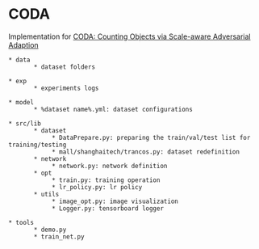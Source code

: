 # CODA
Implementation for [CODA: Counting Objects via Scale-aware Adversarial Adaption](https://arxiv.org/pdf/1903.10442.pdf) 


```
* data
       * dataset folders
       
* exp
       * experiments logs
       
* model
       * %dataset name%.yml: dataset configurations
       
* src/lib
       * dataset
            * DataPrepare.py: preparing the train/val/test list for training/testing
            * mall/shanghaitech/trancos.py: dataset redefinition
       * network
            * network.py: network definition
       * opt
            * train.py: training operation
            * lr_policy.py: lr policy 
       * utils
            * image_opt.py: image visualization
            * Logger.py: tensorboard logger
        
* tools
       * demo.py
       * train_net.py
```

